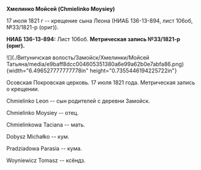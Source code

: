 **Хмелинко Мойсей (Chmielinko Moysiey)**

17 июля 1821 г -- крещение сына Леона (НИАБ 136-13-894, лист 106об,
№33/1821-р (ориг)).

**НИАБ 136-13-894:** Лист 106об. **Метрическая запись №33/1821-р
(ориг).**

![](./Витуничская волость/Замойск/Хмелинки/Мойсей Татьяна/media/e9baff8dcc004605351380a6e99a62b0e7abfa86.png){width="6.496527777777778in"
height="0.7355446194225722in"}

Осовская Покровская церковь. 17 июля 1821 года. Метрическая запись о
крещении.

Chmielinko Leon -- сын родителей с деревни Замойск.

Chmielinko Moysiey -- отец.

Chmielinkowa Taciana -- мать.

Dobysz Michałko -- кум.

Pradziadowa Parasia -- кума.

Woyniewicz Tomasz -- ксёндз.
